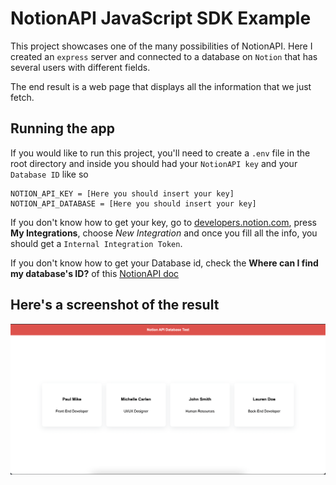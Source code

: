 # NotionAPI JavaScript SDK Example

This project showcases one of the many possibilities of NotionAPI.
Here I created an `express` server and connected to a database on `Notion` that has several users with different fields.

The end result is a web page that displays all the information that we just fetch.

## Running the app
If you would like to run this project, you'll need to create a `.env` file in the root directory and inside you should had your `NotionAPI key` and your `Database ID` like so
```
NOTION_API_KEY = [Here you should insert your key]
NOTION_API_DATABASE = [Here you should insert your key]
```

If you don't know how to get your key, go to [developers.notion.com](https://developers.notion.com/), press **My Integrations**, choose _New Integration_ and once you fill all the info, you should get a `Internal Integration Token`.

If you don't know how to get your Database id, check the **Where can I find my database's ID?** of this [NotionAPI doc](https://developers.notion.com/docs/working-with-databases)

## Here's a screenshot of the result
![Notion API Screenshot](https://raw.githubusercontent.com/ItzaMi/notion-api/main/notion-api-screenshot.png)

